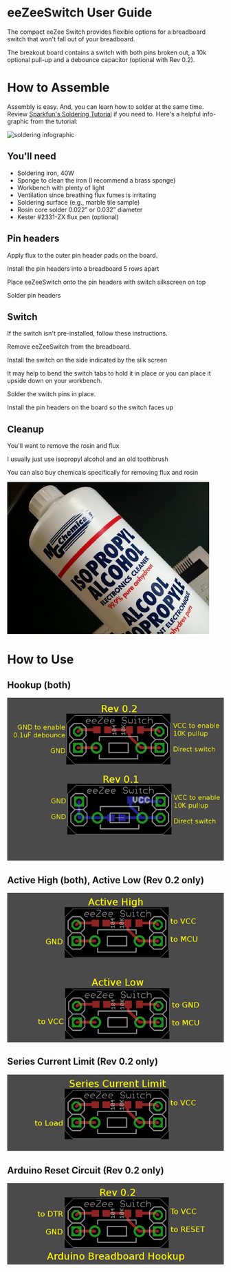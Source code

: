 # eeZeeSwitch User Guide

The compact eeZee Switch provides flexible options for a breadboard switch that won't fall out of your breadboard.

The breakout board contains a switch with both pins broken out, a 10k optional pull-up and a debounce capacitor (optional with Rev 0.2).

# How to Assemble

Assembly is easy. And, you can learn how to solder at the same time. Review [Sparkfun's Soldering Tutorial](https://learn.sparkfun.com/tutorials/how-to-solder---through-hole-soldering) if you need to. Here's a helpful info-graphic from the tutorial:

![soldering infographic](https://cdn.sparkfun.com/assets/c/d/a/a/9/523b1189757b7fb36e8b456b.jpg)

## You'll need
* Soldering iron, 40W
* Sponge to clean the iron (I recommend a brass sponge)
* Workbench with plenty of light
* Ventilation since breathing flux fumes is irritating
* Soldering surface (e.g., marble tile sample)
* Rosin core solder 0.022” or 0.032” diameter
* Kester #2331-ZX flux pen (optional)

## Pin headers
Apply flux to the outer pin header pads on the board.

Install the pin headers into a breadboard 5 rows apart

Place eeZeeSwitch onto the pin headers with switch silkscreen on top

Solder pin headers

## Switch
If the switch isn't pre-installed, follow these instructions.

Remove eeZeeSwitch from the breadboard.

Install the switch on the side indicated by the silk screen

It may help to bend the switch tabs to hold it in place or you can place it upside down on your workbench.

Solder the switch pins in place.

Install the pin headers on the board so the switch faces up

## Cleanup

You'll want to remove the rosin and flux

I usually just use isopropyl alcohol and an old toothbrush

You can also buy chemicals specifically for removing flux and rosin

![insert pin headers](images/assembly_isopropyl.jpg)

# How to Use

## Hookup (both) ##
![hookup1](images/hookup1.png)

## Active High (both), Active Low (Rev 0.2 only) ##

![hookup2](images/hookup2.png)

## Series Current Limit (Rev 0.2 only) ##

![hookup3](images/hookup3.png)

## Arduino Reset Circuit (Rev 0.2 only) ##

![hookup4](images/hookup4.png)
